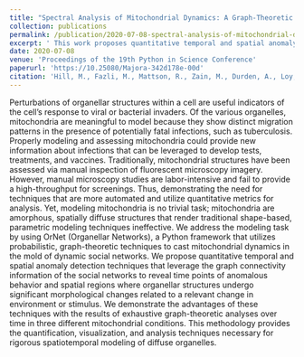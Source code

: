 ```yaml
---
title: "Spectral Analysis of Mitochondrial Dynamics: A Graph-Theoretic Approach to Understanding Subcellular Pathology"
collection: publications
permalink: /publication/2020-07-08-spectral-analysis-of-mitochondrial-dynamics-a-graph-theoretic-approach-to-understanding-subcellular-pathology
excerpt: ' This work proposes quantitative temporal and spatial anomaly detection techniques that leverage the graph connectivity information of the social networks to reveal time points of anomalous behavior and spatial regions where organellar structures undergo significant morphological changes related to a relevant change in environment or stimulus.'
date: 2020-07-08
venue: 'Proceedings of the 19th Python in Science Conference'
paperurl: 'https://10.25080/Majora-342d178e-00d'
citation: 'Hill, M., Fazli, M., Mattson, R., Zain, M., Durden, A., Loy, A. T., Reaves, B., Courtney, A., Quinn, F. D., Chennubhotla, S. C., Quinn, S. P. (2020). &quot;Spectral Analysis of Mitochondrial Dynamics: A Graph-Theoretic Approach to Understanding Subcellular Pathology.&quot; <i>Proceedings of the 19th Python in Science Conference</i>'
---
```

Perturbations of organellar structures within a cell are useful indicators of the cell’s response to viral or bacterial invaders. Of the various organelles, mitochondria are meaningful to model because they show distinct migration patterns in the presence of potentially fatal infections, such as tuberculosis. Properly modeling and assessing mitochondria could provide new information about infections that can be leveraged to develop tests, treatments, and vaccines. Traditionally, mitochondrial structures have been assessed via manual inspection of fluorescent microscopy imagery. However, manual microscopy studies are labor-intensive and fail to provide a high-throughput for screenings. Thus, demonstrating the need for techniques that are more automated and utilize quantitative metrics for analysis. Yet, modeling mitochondria is no trivial task; mitochondria are amorphous, spatially diffuse structures that render traditional shape-based, parametric modeling techniques ineffective. We address the modeling task by using OrNet (Organellar Networks), a Python framework that utilizes probabilistic, graph-theoretic techniques to cast mitochondrial dynamics in the mold of dynamic social networks. We propose quantitative temporal and spatial anomaly detection techniques that leverage the graph connectivity information of the social networks to reveal time points of anomalous behavior and spatial regions where organellar structures undergo significant morphological changes related to a relevant change in environment or stimulus. We demonstrate the advantages of these techniques with the results of exhaustive graph-theoretic analyses over time in three different mitochondrial conditions. This methodology provides the quantification, visualization, and analysis techniques necessary for rigorous spatiotemporal modeling of diffuse organelles.
